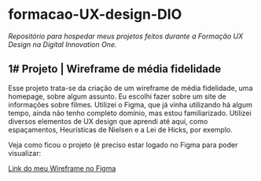 # formacao-UX-design-DIO
<i>Repositório para hospedar meus projetos feitos durante a Formação UX Design na Digital Innovation One.</i>

<h2>1# Projeto | Wireframe de média fidelidade</h2>

<p>Esse projeto trata-se da criação de um wireframe de média fidelidade, uma homepage, sobre algum assunto. Eu escolhi fazer sobre um site de informações sobre filmes.
Utilizei o Figma, que já vinha utilizando há algum tempo, ainda não tenho completo domínio, mas estou familiarizado. Utilizei diversos elementos de UX design que aprendi até aqui, como 
espaçamentos, Heurísticas de Nielsen e a Lei de Hicks, por exemplo.

Veja como ficou o projeto (é preciso estar logado no Figma para poder visualizar:

<a href="https://www.figma.com/proto/tph4tjJeYgRHFaZFblHE8E/ux-dio-project?node-id=1-2&t=t2vSYc1NpFpTwYNQ-0&scaling=scale-down&page-id=0%3A1" target="_blank">
Link do meu Wireframe no Figma</a>

</p>
